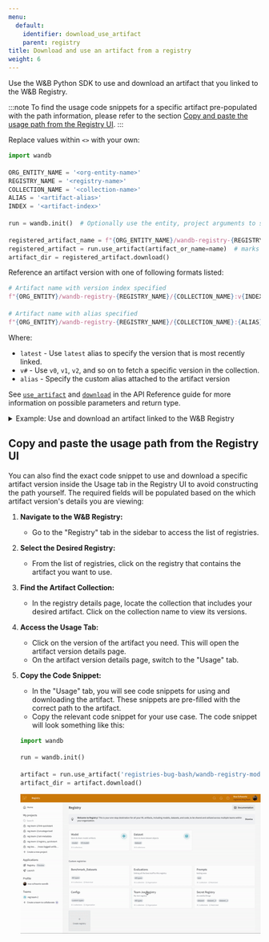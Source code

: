 ```yaml
---
menu:
  default:
    identifier: download_use_artifact
    parent: registry
title: Download and use an artifact from a registry
weight: 6
---
```


Use the W&B Python SDK to use and download an artifact that you linked to the W&B Registry. 

:::note
To find the usage code snippets for a specific artifact pre-populated with the path information, please refer to the section [Copy and paste the usage path from the Registry UI](#copy-and-paste-the-usage-path-from-the-registry-ui).
:::

Replace values within `<>` with your own:

```python
import wandb

ORG_ENTITY_NAME = '<org-entity-name>'
REGISTRY_NAME = '<registry-name>'
COLLECTION_NAME = '<collection-name>'
ALIAS = '<artifact-alias>'
INDEX = '<artifact-index>'

run = wandb.init()  # Optionally use the entity, project arguments to specify where the run should be created

registered_artifact_name = f"{ORG_ENTITY_NAME}/wandb-registry-{REGISTRY_NAME}/{COLLECTION_NAME}:{ALIAS}"
registered_artifact = run.use_artifact(artifact_or_name=name)  # marks this artifact as an input to your run
artifact_dir = registered_artifact.download()  
```

Reference an artifact version with one of following formats listed:

```python
# Artifact name with version index specified
f"{ORG_ENTITY}/wandb-registry-{REGISTRY_NAME}/{COLLECTION_NAME}:v{INDEX}"

# Artifact name with alias specified
f"{ORG_ENTITY}/wandb-registry-{REGISTRY_NAME}/{COLLECTION_NAME}:{ALIAS}"
```
Where:
* `latest` - Use `latest` alias to specify the version that is most recently linked.
* `v#` - Use `v0`, `v1`, `v2`, and so on to fetch a specific version in the collection.
* `alias` - Specify the custom alias attached to the artifact version

See [`use_artifact`](../../ref/python/run.md#use_artifact) and [`download`](/ref/python/artifact#download) in the API Reference guide for more information on possible parameters and return type.

<details>
<summary>Example: Use and download an artifact linked to the W&B Registry</summary>

For example, in the proceeding code snippet a user called the `use_artifact` API. They specified the name of the model artifact they want to fetch and they also provided a version/alias. They then stored the path that returned from the API to the `downloaded_path` variable.

```python
import wandb
TEAM_NAME = "product-team-applications"
PROJECT_NAME = "user-stories"

ORG_ENTITY_NAME = "wandb"
REGISTRY_NAME = "Fine-tuned Models"
COLLECTION_NAME = "phi3-finetuned"
ALIAS = 'production'

# Initialize a run inside the specified team and project
run = wandb.init(entity=TEAM_NAME, propject=PROJECT_NAME)

registered_artifact_name = f"{ORG_ENTITY_NAME}/wandb-registry-{REGISTRY_NAME}/{COLLECTION_NAME}:{ALIAS}"

# Access an artifact and mark it as input to your run for lineage tracking
registered_artifact = run.use_artifact(artifact_or_name=name)  # 
# Download artifact. Returns path to downloaded contents
downloaded_path = registered_artifact.download()  
```
</details>

## Copy and paste the usage path from the Registry UI

You can also find the exact code snippet to use and download a specific artifact version inside the Usage tab in the Registry UI to avoid constructing the path yourself. The required fields will be populated based on the which artifact version's details you are viewing:

1. **Navigate to the W&B Registry:**
   - Go to the "Registry" tab in the sidebar to access the list of registries.

2. **Select the Desired Registry:**
   - From the list of registries, click on the registry that contains the artifact you want to use. 

3. **Find the Artifact Collection:**
   - In the registry details page, locate the collection that includes your desired artifact. Click on the collection name to view its versions.

4. **Access the Usage Tab:**
   - Click on the version of the artifact you need. This will open the artifact version details page.
   - On the artifact version details page, switch to the "Usage" tab.

5. **Copy the Code Snippet:**
   - In the "Usage" tab, you will see code snippets for using and downloading the artifact. These snippets are pre-filled with the correct path to the artifact.
   - Copy the relevant code snippet for your use case. The code snippet will look something like this:

   ```python
   import wandb

   run = wandb.init()

   artifact = run.use_artifact('registries-bug-bash/wandb-registry-model/registry-quickstart-collection:v3', type='model')
   artifact_dir = artifact.download()
   ```
   ![](/images/registry/find_usage_in_registry_ui.gif)